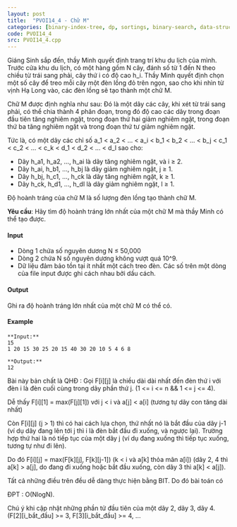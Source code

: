 ```yaml
---
layout: post
title:  "PVOI14_4 - Chữ M"
categories: [binary-index-tree, dp, sortings, binary-search, data-structure]
code: PVOI14_4
src: PVOI14_4.cpp
---
```




  


Giáng Sinh sắp đến, thầy Minh quyết định trang trí khu du lịch của mình. Trước cửa khu du lịch, có một hàng gồm N cây, đánh số từ 1 đến N theo chiều từ trái sang phải, cây thứ i có độ cao h\_i. Thầy Minh quyết định chọn một số cây để treo mỗi cây một đèn lồng đỏ trên ngọn, sao cho khi nhìn từ vịnh Hạ Long vào, các đèn lồng sẽ tạo thành một chữ M.

Chữ M được định nghĩa như sau: Đó là một dãy các cây, khi xét từ trái sang phải, có thể chia thành 4 phân đoạn, trong đó độ cao các dãy trong đoạn đầu tiên tăng nghiêm ngặt, trong đoạn thứ hai giảm nghiêm ngặt, trong đoạn thứ ba tăng nghiêm ngặt và trong đoạn thứ tư giảm nghiêm ngặt.

Tức là, có một dãy các chỉ số a\_1 < a\_2 < ... < a\_i < b\_1 < b\_2 < ... < b\_j < c\_1 < c\_2 < ... < c\_k < d\_1 < d\_2 < ... < d\_l sao cho:

*   Dãy h\_a1, h\_a2, ..., h\_ai là dãy tăng nghiêm ngặt, và i ≥ 2.
*   Dãy h\_ai, h\_b1, ..., h\_bj là dãy giảm nghiêm ngặt, j ≥ 1.
*   Dãy h\_bj, h\_c1, ..., h\_ck là dãy tăng nghiêm ngặt, k ≥ 1.
*   Dãy h\_ck, h\_d1, ..., h\_dl là dãy giảm nghiêm ngặt, l ≥ 1.

Độ hoành tráng của chữ M là số lượng đèn lồng tạo thành chữ M.

**Yêu cầu**: Hãy tìm độ hoành tráng lớn nhất của một chữ M mà thầy Minh có thể tạo được.

#### Input

*   Dòng 1 chứa số nguyên dương N ≤ 50,000
*   Dòng 2 chứa N số nguyên dương không vượt quá 10^9. 
*   Dữ liệu đảm bảo tồn tại ít nhất một cách treo đèn. Các số trên một dòng của file input được ghi cách nhau bởi dấu cách.

#### Output

Ghi ra độ hoành tráng lớn nhất của một chữ M có thể có.

#### Example

```
**Input:**
15
1 20 15 30 25 20 15 40 30 20 10 5 4 6 8

**Output:**
12

```

<!--more-->



Bài này bản chất là QHĐ : Gọi F[i][j] là chiều dài dài nhất đến đèn thứ i với đèn i là đèn cuối cùng trong dãy phần thứ j. (1 <= i <= n && 1 <= j <= 4).

Dễ thấy F[i][1] = max(F[j][1]) với j < i và a[j] < a[i] (tương tự dãy con tăng dài nhất)

Còn F[i][j] (j > 1) thì có hai cách lựa chọn, thứ nhất nó là bắt đầu của dãy j-1 (ví dụ dãy đang lên tới j thì i là đèn bắt đầu đi xuống, và ngược lại). Trường hợp thứ hai là nó tiếp tục của một dãy j (ví dụ đang xuống thì tiếp tục xuống, tương tự như đi lên).

Do đó F[i][j] = max(F[k][j], F[k][j-1]) (k < i và a[k] thỏa mãn a[i]) (dãy 2, 4 thì a[k] > a[j], do đang đi xuống hoặc bắt đầu xuống, còn dãy 3 thì a[k] < a[j]).

Tất cả những điều trên đều dễ dàng thực hiện bằng BIT. Do đó bài toán có

ĐPT : O(NlogN).

Chú ý khi cập nhật những phần tử đầu tiên của một dãy 2, dãy 3, dãy 4. (F[2][i_bắt_đầu] >= 3, F[3][i_bắt_đầu] >= 4, ... 
